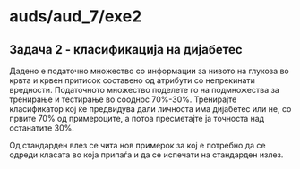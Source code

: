 # auds/aud_7/exe2
## Задача 2 - класификација на дијабетес

Дадено е податочно множество со информации за нивото на глукоза во крвта и крвен притисок составено од атрибути со
непрекинати вредности. Податочното множество поделете го на подмножества за тренирање и тестирање во сооднос 70%-30%.
Тренирајте класификатор кој ќе предвидува дали личноста има дијабетес или не, со првите 70% од примероците, а потоа
пресметајте ја точноста над останатите 30%.

Од стандарден влез се чита нов примерок за кој е потребно да се одреди класата во која припаѓа и да се испечати на
стандарден излез.